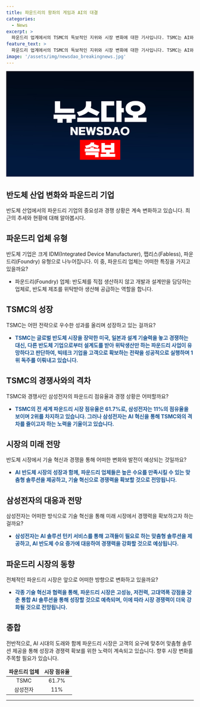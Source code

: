 ```yaml
---
title: 파운드리의 왕좌의 게임과 AI의 대결
categories:
  - News
excerpt: >
  파운드리 업계에서의 TSMC의 독보적인 지위와 시장 변화에 대한 기사입니다. TSMC는 AI와 게임 분야에서 주목받는 중심적 역할을 하고 있으며, 삼성전자와의 경쟁과 함께 시장 변화에 대응하고 있습니다. 고객사로 애플과 엔비디아를 확보한 TSMC는 맞춤형 AI 반도체의 중요성을 강조하며 성장하고 있습니다. 반면, 삼성전자는 파운드리, 메모리, 패키지 사업간 협력을 통해 통합 AI 솔루션을 선보일 계획이며, AI 반도체 수요에 따라 파운드리의 점유율이 증가할 것으로 전망됩니다. AI 시대에는 두 기업의 경쟁이 더욱 치열할 전망입니다.
feature_text: >
  파운드리 업계에서의 TSMC의 독보적인 지위와 시장 변화에 대한 기사입니다. TSMC는 AI와 게임 분야에서 주목받는 중심적 역할을 하고 있으며, 삼성전자와의 경쟁과 함께 시장 변화에 대응하고 있습니다. 고객사로 애플과 엔비디아를 확보한 TSMC는 맞춤형 AI 반도체의 중요성을 강조하며 성장하고 있습니다. 반면, 삼성전자는 파운드리, 메모리, 패키지 사업간 협력을 통해 통합 AI 솔루션을 선보일 계획이며, AI 반도체 수요에 따라 파운드리의 점유율이 증가할 것으로 전망됩니다. AI 시대에는 두 기업의 경쟁이 더욱 치열할 전망입니다.
image: '/assets/img/newsdao_breakingnews.jpg'
---
```


<p><img src="/assets/img/newsdao_breakingnews.jpg" alt="firstkoreanews 속보" /></p>

<h2 data-ke-size="size26">반도체 산업 변화와 파운드리 기업</h2>

<p data-ke-size="size16">반도체 산업에서의 파운드리 기업의 중요성과 경쟁 상황은 계속 변화하고 있습니다. 최근의 추세와 현황에 대해 알아봅시다.</p>

<h2 data-ke-size="size24">파운드리 업체 유형</h2>

<p data-ke-size="size16">반도체 기업은 크게 IDM(Integrated Device Manufacturer), 팹리스(Fabless), 파운드리(Foundry) 유형으로 나누어집니다. 이 중, 파운드리 업체는 어떠한 특징을 가지고 있을까요?</p>

<ul>
<li>파운드리(Foundry) 업체: 반도체를 직접 생산하지 않고 개발과 설계만을 담당하는 업체로, 반도체 제조를 위탁받아 생산해 공급하는 역할을 합니다.</li>
</ul>

<h2 data-ke-size="size24">TSMC의 성장</h2>

<p data-ke-size="size16">TSMC는 어떤 전략으로 우수한 성과를 올리며 성장하고 있는 걸까요?</p>

<ul>
<li><b><span style="color: #1a5490;">TSMC는 글로벌 반도체 시장을 장악한 미국, 일본과 설계 기술력을 놓고 경쟁하는 대신, 다른 반도체 기업으로부터 설계도를 받아 위탁생산만 하는 파운드리 사업이 유망하다고 판단하여, 빅테크 기업을 고객으로 확보하는 전략을 성공적으로 실행하며 1위 독주를 이뤄내고 있습니다.</span></b></li>
</ul>

<h2 data-ke-size="size24">TSMC의 경쟁사와의 격차</h2>

<p data-ke-size="size16">TSMC와 경쟁사인 삼성전자의 파운드리 점유율과 경쟁 상황은 어떠할까요?</p>

<ul>
<li><b><span style="color: #1a5490;">TSMC의 전 세계 파운드리 시장 점유율은 61.7%로, 삼성전자는 11%의 점유율을 보이며 2위를 차지하고 있습니다. 그러나 삼성전자는 AI 혁신을 통해 TSMC와의 격차를 줄이고자 하는 노력을 기울이고 있습니다.</span></b></li>
</ul>

<h2 data-ke-size="size24">시장의 미래 전망</h2>

<p data-ke-size="size16">반도체 시장에서 기술 혁신과 경쟁을 통해 어떠한 변화와 발전이 예상되는 것일까요?</p>

<ul>
<li><b><span style="color: #1a5490;">AI 반도체 시장의 성장과 함께, 파운드리 업체들은 높은 수요를 만족시킬 수 있는 맞춤형 솔루션을 제공하고, 기술 혁신으로 경쟁력을 확보할 것으로 전망됩니다.</span></b></li>
</ul>

<h2 data-ke-size="size24">삼성전자의 대응과 전망</h2>

<p data-ke-size="size16">삼성전자는 어떠한 방식으로 기술 혁신을 통해 미래 시장에서 경쟁력을 확보하고자 하는 걸까요?</p>

<ul>
<li><b><span style="color: #1a5490;">삼성전자는 AI 솔루션 턴키 서비스를 통해 고객들이 필요로 하는 맞춤형 솔루션을 제공하고, AI 반도체 수요 증가에 대응하여 경쟁력을 강화할 것으로 예상됩니다.</span></b></li>
</ul>

<h2 data-ke-size="size24">파운드리 시장의 동향</h2>

<p data-ke-size="size16">전체적인 파운드리 시장은 앞으로 어떠한 방향으로 변화하고 있을까요?</p>

<ul>
<li><b><span style="color: #1a5490;">각종 기술 혁신과 협력을 통해, 파운드리 시장은 고성능, 저전력, 고대역폭 강점을 갖춘 통합 AI 솔루션을 통해 성장할 것으로 예측되며, 이에 따라 시장 경쟁력이 더욱 강화될 것으로 전망됩니다.</span></b></li>
</ul>

<h2 data-ke-size="size24">종합</h2>

<p data-ke-size="size16">전반적으로, AI 시대의 도래와 함께 파운드리 시장은 고객의 요구에 맞추어 맞춤형 솔루션 제공을 통해 성장과 경쟁력 확보를 위한 노력이 계속되고 있습니다. 향후 시장 변화를 주목할 필요가 있습니다.</p>

<table>
<thead>
<tr>
<td style="text-align: center; height: 17px;"><b>파운드리 업체</b></td>
<td style="text-align: center; height: 17px;"><b>시장 점유율</b></td>
</tr>
</thead>
<tbody>
<tr>
<td style="text-align: center; height: 17px;">TSMC</td>
<td style="text-align: center; height: 17px;">61.7%</td>
</tr>
<tr>
<td style="text-align: center; height: 17px;">삼성전자</td>
<td style="text-align: center; height: 17px;">11%</td>
</tr>
</tbody>
</table>

<hr>


